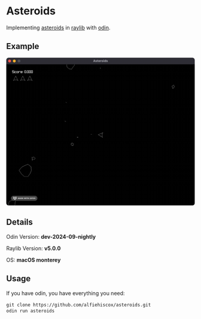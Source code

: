 # Asteroids 

Implementing [asteroids](https://www.youtube.com/watch?v=BgloG8yt-jA) 
in [raylib](https://www.raylib.com/) 
with [odin](https://odin-lang.org/).

## Example

![example](https://github.com/alfiehiscox/asteroids/blob/main/asteroids.gif)

## Details 

Odin Version: **dev-2024-09-nightly**

Raylib Version: **v5.0.0**

OS: **macOS monterey**

## Usage 

If you have odin, you have everything you need: 

```
git clone https://github.com/alfiehiscox/asteroids.git
odin run asteroids 
```

